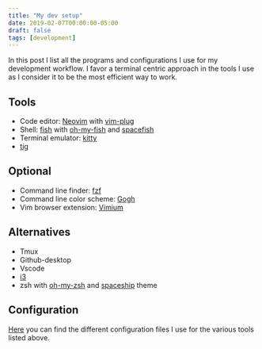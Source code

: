 ```yaml
---
title: "My dev setup"
date: 2019-02-07T00:00:00-05:00
draft: false
tags: [development]
---
```


In this post I list all the programs and configurations I use for my development workflow. I favor a terminal centric approach in the tools I use as I consider it to be the most efficient way to work.

## Tools

- Code editor: [Neovim](https://github.com/neovim/neovim) with [vim-plug](https://github.com/junegunn/vim-plug)
- Shell: [fish](https://github.com/fish-shell/fish-shell) with [oh-my-fish](https://github.com/oh-my-fish/oh-my-fish) and [spacefish](https://github.com/matchai/spacefish)
- Terminal emulator: [kitty](https://github.com/kovidgoyal/kitty)
- [tig](https://github.com/jonas/tig)

## Optional

- Command line finder: [fzf](https://github.com/junegunn/fzf)
- Command line color scheme: [Gogh](https://github.com/Mayccoll/Gogh)
- Vim browser extension: [Vimium](https://addons.mozilla.org/en-CA/firefox/addon/vimium-ff/)

## Alternatives

- Tmux
- Github-desktop
- Vscode
- [i3](https://i3wm.org/)
- zsh with [oh-my-zsh](https://github.com/robbyrussell/oh-my-zsh) and [spaceship](https://github.com/denysdovhan/spaceship-prompt) theme

## Configuration

[Here](https://github.com/trebaud/dotfiles) you can find the different configuration files I use for the various tools listed above.
